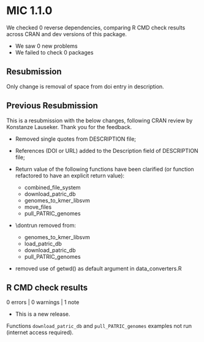 # MIC 1.1.0

We checked 0 reverse dependencies, comparing R CMD check results across CRAN and dev versions of this package.

 * We saw 0 new problems
 * We failed to check 0 packages
 
## Resubmission

Only change is removal of space from doi entry in description.

## Previous Resubmission

This is a resubmission with the below changes, following CRAN review by
Konstanze Lauseker. Thank you for the feedback.

* Removed single quotes from DESCRIPTION file;
* References (DOI or URL) added to the Description field of DESCRIPTION file;
* Return value of the following functions have been clarified (or function
refactored to have an explicit return value):

    - combined_file_system
    - download_patric_db
    - genomes_to_kmer_libsvm
    - move_files
    - pull_PATRIC_genomes

* \dontrun removed from:

    - genomes_to_kmer_libsvm
    - load_patric_db
    - download_patric_db
    - pull_PATRIC_genomes

* removed use of getwd() as default argument in data_converters.R

## R CMD check results

0 errors | 0 warnings | 1 note

* This is a new release.

Functions `download_patric_db` and `pull_PATRIC_genomes` examples not run (internet access required).
